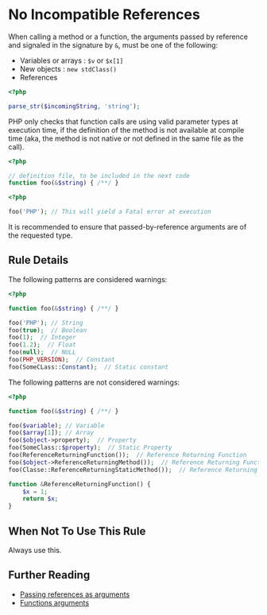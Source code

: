 <!-- PHP Manual -->
# No Incompatible References

When calling a method or a function, the arguments passed by reference and signaled in the signature by `&`, must be one of the following:

* Variables or arrays : `$v` or `$x[1]`
* New objects : `new stdClass()`
* References

```php
<?php

parse_str($incomingString, 'string');

```


PHP only checks that function calls are using valid parameter types at execution time, if the definition of the method is not available at compile time (aka, the method is not native or not defined in the same file as the call). 

```php
<?php

// definition file, to be included in the next code
function foo(&$string) { /**/ }

```


```php
<?php

foo('PHP'); // This will yield a Fatal error at execution

```


It is recommended to ensure that passed-by-reference arguments are of the requested type. 


## Rule Details

The following patterns are considered warnings:

```php
<?php

function foo(&$string) { /**/ }

foo('PHP'); // String
foo(true);  // Boolean
foo(1);  // Integer
foo(1.2);  // Float
foo(null);  // NULL
foo(PHP_VERSION);  // Constant
foo(SomeCLass::Constant);  // Static constant

```


The following patterns are not considered warnings:

```php
<?php

function foo(&$string) { /**/ }

foo($variable); // Variable
foo($array[1]); // Array
foo($object->property);  // Property
foo(SomeClass::$property);  // Static Property
foo(ReferenceReturningFunction());  // Reference Returning Function
foo($object->ReferenceReturningMethod());  // Reference Returning Function
foo(Classe::ReferenceReturningStaticMethod());  // Reference Returning Function

function &ReferenceReturningFunction() {
    $x = 1;
    return $x;
}

```


## When Not To Use This Rule

Always use this.


## Further Reading

* [Passing references as arguments](http://php.net/language.references.pass)
* [Functions arguments](http://php.net/functions.arguments)
